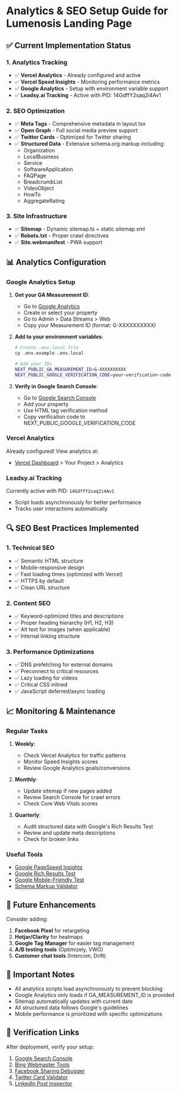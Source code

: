 # Analytics & SEO Setup Guide for Lumenosis Landing Page

## ✅ Current Implementation Status

### 1. **Analytics Tracking**
- ✅ **Vercel Analytics** - Already configured and active
- ✅ **Vercel Speed Insights** - Monitoring performance metrics
- ✅ **Google Analytics** - Setup with environment variable support
- ✅ **Leadsy.ai Tracking** - Active with PID: 14GdffY2saq2i4Av1

### 2. **SEO Optimization**
- ✅ **Meta Tags** - Comprehensive metadata in layout.tsx
- ✅ **Open Graph** - Full social media preview support
- ✅ **Twitter Cards** - Optimized for Twitter sharing
- ✅ **Structured Data** - Extensive schema.org markup including:
  - Organization
  - LocalBusiness
  - Service
  - SoftwareApplication
  - FAQPage
  - BreadcrumbList
  - VideoObject
  - HowTo
  - AggregateRating

### 3. **Site Infrastructure**
- ✅ **Sitemap** - Dynamic sitemap.ts + static sitemap.xml
- ✅ **Robots.txt** - Proper crawl directives
- ✅ **Site.webmanifest** - PWA support

## 📊 Analytics Configuration

### Google Analytics Setup

1. **Get your GA Measurement ID**:
   - Go to [Google Analytics](https://analytics.google.com)
   - Create or select your property
   - Go to Admin > Data Streams > Web
   - Copy your Measurement ID (format: G-XXXXXXXXXX)

2. **Add to your environment variables**:
   ```bash
   # Create .env.local file
   cp .env.example .env.local
   
   # Add your IDs
   NEXT_PUBLIC_GA_MEASUREMENT_ID=G-XXXXXXXXXX
   NEXT_PUBLIC_GOOGLE_VERIFICATION_CODE=your-verification-code
   ```

3. **Verify in Google Search Console**:
   - Go to [Google Search Console](https://search.google.com/search-console)
   - Add your property
   - Use HTML tag verification method
   - Copy verification code to NEXT_PUBLIC_GOOGLE_VERIFICATION_CODE

### Vercel Analytics

Already configured! View analytics at:
- [Vercel Dashboard](https://vercel.com/dashboard) > Your Project > Analytics

### Leadsy.ai Tracking

Currently active with PID: `14GdffY2saq2i4Av1`
- Script loads asynchronously for better performance
- Tracks user interactions automatically

## 🔍 SEO Best Practices Implemented

### 1. **Technical SEO**
- ✅ Semantic HTML structure
- ✅ Mobile-responsive design
- ✅ Fast loading times (optimized with Vercel)
- ✅ HTTPS by default
- ✅ Clean URL structure

### 2. **Content SEO**
- ✅ Keyword-optimized titles and descriptions
- ✅ Proper heading hierarchy (H1, H2, H3)
- ✅ Alt text for images (when applicable)
- ✅ Internal linking structure

### 3. **Performance Optimizations**
- ✅ DNS prefetching for external domains
- ✅ Preconnect to critical resources
- ✅ Lazy loading for videos
- ✅ Critical CSS inlined
- ✅ JavaScript deferred/async loading

## 📈 Monitoring & Maintenance

### Regular Tasks

1. **Weekly**:
   - Check Vercel Analytics for traffic patterns
   - Monitor Speed Insights scores
   - Review Google Analytics goals/conversions

2. **Monthly**:
   - Update sitemap if new pages added
   - Review Search Console for crawl errors
   - Check Core Web Vitals scores

3. **Quarterly**:
   - Audit structured data with Google's Rich Results Test
   - Review and update meta descriptions
   - Check for broken links

### Useful Tools

- [Google PageSpeed Insights](https://pagespeed.web.dev/)
- [Google Rich Results Test](https://search.google.com/test/rich-results)
- [Google Mobile-Friendly Test](https://search.google.com/test/mobile-friendly)
- [Schema Markup Validator](https://validator.schema.org/)

## 🚀 Future Enhancements

Consider adding:
1. **Facebook Pixel** for retargeting
2. **Hotjar/Clarity** for heatmaps
3. **Google Tag Manager** for easier tag management
4. **A/B testing tools** (Optimizely, VWO)
5. **Customer chat tools** (Intercom, Drift)

## 📝 Important Notes

- All analytics scripts load asynchronously to prevent blocking
- Google Analytics only loads if GA_MEASUREMENT_ID is provided
- Sitemap automatically updates with current date
- All structured data follows Google's guidelines
- Mobile performance is prioritized with specific optimizations

## 🔗 Verification Links

After deployment, verify your setup:
1. [Google Search Console](https://search.google.com/search-console)
2. [Bing Webmaster Tools](https://www.bing.com/webmasters)
3. [Facebook Sharing Debugger](https://developers.facebook.com/tools/debug/)
4. [Twitter Card Validator](https://cards-dev.twitter.com/validator)
5. [LinkedIn Post Inspector](https://www.linkedin.com/post-inspector/)
